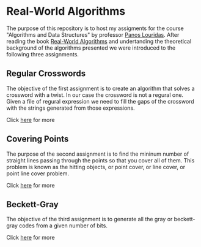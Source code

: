 # Real-World Algorithms
The purpose of this repository is to host my assigments for the course "Algorithms and Data Structures" by professor [Panos Louridas](https://github.com/louridas). After reading the book [
Real-World Algorithms](https://mitpress.mit.edu/9780262035705/) and undertanding the theoretical background of the algorithms presented we were introduced to the following three assignments.

## Regular Crosswords
The objective of the first assignment is to create an algorithm that solves a crossword with a twist. In our case the crossword is not a regural one. Given a file of regural expression we need to fill the gaps of the crossword with the strings generated from those expressions. 

Click [here](https://github.com/constantinazouni/real_world_algorithms/tree/main/regular_crosswords) for more

## Covering Points
The purpose of the second assignment is to find the mininum number of straight lines passing through the points so that you cover all of them. This problem is known as the hitting objects, or point cover, or line cover, or point line cover problem.

Click [here](https://github.com/constantinazouni/real_world_algorithms/tree/main/covering_points) for more

## Beckett-Gray
The objective of the third assignment is to generate all the gray or beckett-gray codes from a given number of bits.

Click [here](https://github.com/constantinazouni/real_world_algorithms/tree/main/beckett_gray) for more




